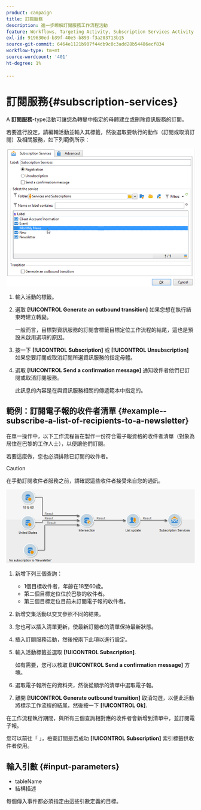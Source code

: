 ```yaml
---
product: campaign
title: 訂閱服務
description: 進一步瞭解訂閱服務工作流程活動
feature: Workflows, Targeting Activity, Subscription Services Activity
exl-id: 919630ed-b39f-40e5-b893-f3a203713b15
source-git-commit: 6464e1121b907f44db9c0c3add28b54486ecf834
workflow-type: tm+mt
source-wordcount: '401'
ht-degree: 1%

---
```


# 訂閱服務{#subscription-services}



A **訂閱服務**-type活動可讓您為轉變中指定的母體建立或刪除資訊服務的訂閱。

若要進行設定，請編輯活動並輸入其標籤，然後選取要執行的動作（訂閱或取消訂閱）及相關服務，如下列範例所示：

![](assets/edit_service_inscription.png)

1. 輸入活動的標籤。
1. 選取 **[!UICONTROL Generate an outbound transition]** 如果您想在執行結束時建立轉變。

   一般而言，目標對資訊服務的訂閱會標籤目標定位工作流程的結尾，這也是預設未啟用選項的原因。

1. 按一下 **[!UICONTROL Subscription]** 或 **[!UICONTROL Unsubscription]** 如果您要訂閱或取消訂閱所選資訊服務的指定母體。
1. 選取 **[!UICONTROL Send a confirmation message]** 通知收件者他們已訂閱或取消訂閱服務。

   此訊息的內容是在與資訊服務相關的傳遞範本中指定的。

## 範例：訂閱電子報的收件者清單 {#example--subscribe-a-list-of-recipients-to-a-newsletter}

在單一操作中，以下工作流程旨在製作一份符合電子報資格的收件者清單（對象為居住在巴黎的工作人士），以便讓他們訂閱。

若要這麼做，您也必須排除已訂閱的收件者。

>[!CAUTION]
>
>在手動訂閱收件者服務之前，請確認這些收件者接受來自您的通訊。

![](assets/subscription_services_example.png)

1. 新增下列三個查詢：

   * 1個目標收件者，年齡在18至60歲。
   * 第二個目標定位位於巴黎的收件者。
   * 第三個目標定位目前未訂閱電子報的收件者。

1. 新增交集活動以交叉參照不同的結果。
1. 您也可以插入清單更新，使最新訂閱者的清單保持最新狀態。
1. 插入訂閱服務活動，然後按兩下此項以進行設定。
1. 輸入活動標籤並選取 **[!UICONTROL Subscription]**.

   如有需要，您可以核取 **[!UICONTROL Send a confirmation message]** 方塊。

1. 選取電子報所在的資料夾，然後從顯示的清單中選取電子報。
1. 離開 **[!UICONTROL Generate outbound transition]** 取消勾選，以便此活動將標示工作流程的結尾，然後按一下 **[!UICONTROL Ok]**.

在工作流程執行期間，與所有三個查詢相對應的收件者會新增到清單中，並訂閱電子報。

您可以前往「 」，檢查訂閱是否成功 **[!UICONTROL Subscription]** 索引標籤供收件者使用。

## 輸入引數 {#input-parameters}

* tableName
* 結構描述

每個傳入事件都必須指定由這些引數定義的目標。
